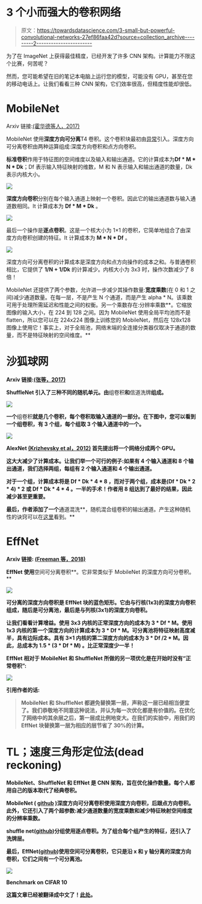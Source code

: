 # 3 个小而强大的卷积网络

> 原文：<https://towardsdatascience.com/3-small-but-powerful-convolutional-networks-27ef86faa42d?source=collection_archive---------2----------------------->

为了在 ImageNet 上获得最佳精度，已经开发了许多 CNN 架构。计算能力不限这个比赛，何苦呢？

然而，您可能希望在旧的笔记本电脑上运行您的模型，可能没有 GPU，甚至在您的移动电话上。让我们看看三种 CNN 架构，它们效率很高，但精度性能却很低。

# MobileNet

Arxiv 链接:[(霍华德等人，2017)](https://arxiv.org/abs/1704.04861)

MobileNet 使用**深度方向可分离**T4 卷积。这个卷积块最初由[异常](https://arxiv.org/abs/1610.02357)引入。深度方向可分离卷积由两种运算组成:深度方向卷积和点方向卷积。

**标准卷积**作用于特征图的空间维度以及输入和输出通道。它的计算成本为**Df * M * N * Dk**；Df 表示输入特征映射的维数，M 和 N 表示输入和输出通道的数量，Dk 表示内核大小。

![](img/b4ed04aced716563ec4b093720111860.png)

**深度方向卷积**分别在每个输入通道上映射一个卷积。因此它的输出通道数与输入通道数相同。It 计算成本为 **Df * M * Dk** 。

![](img/6f01b0ffd1b5369e9684b5bd8134b430.png)

最后一个操作是**逐点卷积**。这是一个核大小为 1×1 的卷积，它简单地组合了由深度方向卷积创建的特征。It 计算成本为 **M * N * Df** 。

![](img/744ab759658a5e87ae3ab08f1cc6befb.png)

深度方向可分离卷积的计算成本是深度方向和点方向操作的成本之和。与普通卷积相比，它提供了 **1/N + 1/Dk** 的计算减少。内核大小为 3x3 时，操作次数减少了 8 倍！

MobileNet 还提供了两个参数，允许进一步减少其操作数量:**宽度乘数**(在 0 和 1 之间)减少通道数量。在每一层，不是产生 N 个通道，而是产生 alpha * N。该乘数可用于处理所需延迟和性能之间的权衡。另一个乘数存在:分辨率乘数**。它缩放图像的输入大小，在 224 到 128 之间。因为 MobileNet 使用全局平均池而不是 flatten，所以您可以在 224x224 图像上训练您的 MobileNet，然后在 128x128 图像上使用它！事实上，对于全局池，网络末端的全连接分类器仅取决于通道的数量，而不是特征映射的空间维度。**

# **沙狐球网**

**Arxiv 链接:[(张等，2017)](https://arxiv.org/abs/1707.01083)**

**ShuffleNet 引入了三种不同的随机单元。由**组卷积**和**信道洗牌**组成。**

**![](img/a9fc973e5880a64c9ca549c39806333b.png)**

**一个**组卷积**就是几个卷积，每个卷积取输入通道的一部分。在下图中，您可以看到一个组卷积，有 3 个组，每个组取 3 个输入通道中的一个。**

**![](img/d95b0dc479c82c4e738c9e471822a06b.png)**

**AlexNet [(Krizhevsky et al，2012)](https://papers.nips.cc/paper/4824-imagenet-classification-with-deep-convolutional-neural-networks) 首先提出将一个网络分成两个 GPU。**

**这大大减少了计算成本。让我们举一个可行的例子:如果有 4 个输入通道和 8 个输出通道，我们选择两组，每组有 2 个输入通道和 4 个输出通道。**

**对于一个组，计算成本将是 **Df * Dk * 4 * 8** ，而对于两个组，成本是(Df * Dk * 2 * 4) * 2 或 **Df * Dk * 4 * 4** 。一半的手术！作者用 8 组达到了最好的结果，因此减少甚至更重要。**

**最后，作者添加了一个**通道混洗**，随机混合组卷积的输出通道。产生这种随机性的诀窍可以在[这里](https://github.com/arthurdouillard/keras-shufflenet/blob/master/shufflenet.py#L37-L48)看到。**

# **EffNet**

**Arxiv 链接: [(Freeman 等，2018)](https://arxiv.org/abs/1801.06434)**

**EffNet 使用**空间可分离卷积**。它非常类似于 MobileNet 的深度方向可分卷积。**

**![](img/0ee928898b0321b454496d22eb0d4066.png)**

**可分离的深度方向卷积是 EffNet 块的蓝色矩形。它由与行核(1x3)的深度方向卷积组成，随后是可分离池，最后是与列核(3x1)的深度方向卷积。**

**让我们看看计算增益。使用 3x3 内核的正常深度方向的成本为 3 * Df * M。使用 1x3 内核的第一个深度方向的计算成本为 3 * Df * M。可分离池将特征映射高度减半，具有边际成本。具有 3×1 内核的第二深度方向的成本为 3 * Df /2 * M。因此，总成本为 **1.5 * (3 * Df * M)** 。比正常深度少一半！**

**EffNet 相对于 MobileNet 和 ShuffleNet 所做的另一项优化是在开始时没有“正常卷积”:**

**![](img/ffabd24c4a3d22625feabf594146497b.png)**

**引用作者的话:**

> **MobileNet 和 ShuffleNet 都避免替换第一层，声称这一层已经相当便宜了。我们恭敬地不同意这种说法，并认为每一次优化都是有价值的。在优化了网络中的其余层之后，第一层成比例地变大。在我们的实验中，**用我们的 EffNet 块替换第一层为相应的层**节省了 30%的计算。**

# **TL；速度三角形定位法(dead reckoning)**

**MobileNet、ShuffleNet 和 EffNet 是 CNN 架构，旨在优化操作数量。每个人都用自己的版本取代了经典卷积。**

****MobileNet** ( [github](https://github.com/arthurdouillard/keras-mobilenet) )深度方向可分离卷积使用深度方向卷积，后跟点方向卷积。此外，它还引入了两个超参数:减少通道数量的宽度乘数和减少特征映射空间维度的分辨率乘数。**

****shuffle net**([github](https://github.com/arthurdouillard/keras-shufflenet))分组使用逐点卷积。为了组合每个组产生的特征，还引入了洗牌层。**

**最后，**EffNet**([github](https://github.com/arthurdouillard/keras-effnet))使用空间可分离卷积，它只是沿 x 和 y 轴分离的深度方向卷积，它们之间有一个可分离池。**

**![](img/b87489814a72f0a91192d56a5c8a5269.png)**

**Benchmark on CIFAR 10**

**这篇文章已经被翻译成中文了！[此处](https://yq.aliyun.com/articles/592935)。**